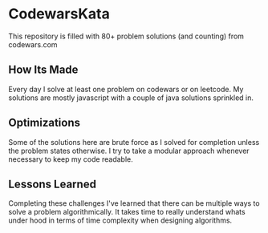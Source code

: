 # CodewarsKata
This repository is filled with 80+ problem solutions (and counting) from codewars.com

<h2>How Its Made</h2>
  <p>
    Every day I solve at least one problem on codewars or on leetcode. My solutions are mostly javascript with a couple of java solutions sprinkled in.
  </p>
  
  <h2>Optimizations</h2>
  <p>
    Some of the solutions here are brute force as I solved for completion unless the problem states otherwise. I try to take a modular approach whenever necessary to keep my code readable. 
  </p>
  
  <h2>Lessons Learned</h2>
  <p>
    Completing these challenges I've learned that there can be multiple ways to solve a problem algorithmically. It takes time to really understand whats under hood in terms of time complexity when designing algorithms. 
   </p>
